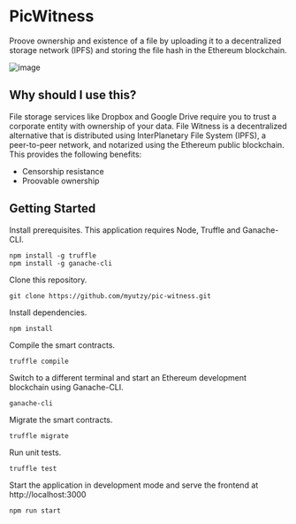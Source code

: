 # PicWitness
Proove ownership and existence of a file by uploading it to a decentralized storage network (IPFS) and storing the file hash in the Ethereum blockchain.

![image](https://user-images.githubusercontent.com/1199572/44492369-373b2a00-a632-11e8-8e71-8d6668ff06a9.png)

## Why should I use this?
File storage services like Dropbox and Google Drive require you to trust a corporate entity with ownership of your data. File Witness is a decentralized alternative that is distributed using InterPlanetary File System (IPFS), a peer-to-peer network, and notarized using the Ethereum public blockchain. This provides the following benefits:

- Censorship resistance
- Proovable ownership

## Getting Started
Install prerequisites. This application requires Node, Truffle and Ganache-CLI.

```
npm install -g truffle
npm install -g ganache-cli
```

Clone this repository.

```
git clone https://github.com/myutzy/pic-witness.git
```

Install dependencies.

```
npm install
```

Compile the smart contracts.

```
truffle compile
```

Switch to a different terminal and start an Ethereum development blockchain using Ganache-CLI.

```
ganache-cli
```

Migrate the smart contracts.

```
truffle migrate
```

Run unit tests.

```
truffle test
```

Start the application in development mode and serve the frontend at http://localhost:3000

```
npm run start
```
